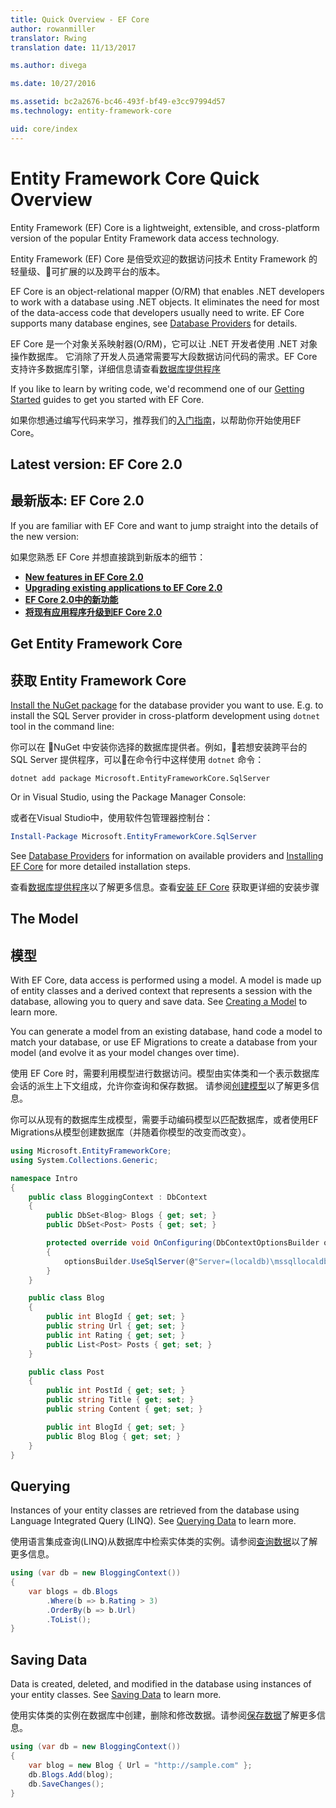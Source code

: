 ```yaml
---
title: Quick Overview - EF Core
author: rowanmiller
translator: Rwing
translation date: 11/13/2017

ms.author: divega

ms.date: 10/27/2016

ms.assetid: bc2a2676-bc46-493f-bf49-e3cc97994d57
ms.technology: entity-framework-core

uid: core/index
---
```


# Entity Framework Core Quick Overview

Entity Framework (EF) Core is a lightweight, extensible, and cross-platform version of the popular Entity Framework data access technology.

Entity Framework (EF) Core 是倍受欢迎的数据访问技术 Entity Framework 的轻量级、可扩展的以及跨平台的版本。

EF Core is an object-relational mapper (O/RM) that enables .NET developers to work with a database using .NET objects. It eliminates the need for most of the data-access code that developers usually need to write. EF Core supports many database engines, see [Database Providers](providers/index.md) for details.

EF Core 是一个对象关系映射器(O/RM)，它可以让 .NET 开发者使用 .NET 对象操作数据库。 它消除了开发人员通常需要写大段数据访问代码的需求。EF Core 支持许多数据库引擎，详细信息请查看[数据库提供程序](providers/index.md)

If you like to learn by writing code, we'd recommend one of our [Getting Started](get-started/index.md) guides to get you started with EF Core.

如果你想通过编写代码来学习，推荐我们的[入门指南](get-started/index.md)，以帮助你开始使用EF Core。

## Latest version: EF Core 2.0
## 最新版本: EF Core 2.0

If you are familiar with EF Core and want to jump straight into the details of the new version:

如果您熟悉 EF Core 并想直接跳到新版本的细节：

- **[New features in EF Core 2.0](what-is-new/index.md)**
- **[Upgrading existing applications to EF Core 2.0](miscellaneous/1x-2x-upgrade.md)**
- **[EF Core 2.0中的新功能](what-is-new/index.md)**
- **[将现有应用程序升级到EF Core 2.0](miscellaneous/1x-2x-upgrade.md)**


## Get Entity Framework Core
## 获取 Entity Framework Core

[Install the NuGet package](https://docs.nuget.org/ndocs/quickstart/use-a-package) for the database provider you want to use. E.g. to install the SQL Server provider in cross-platform development using `dotnet` tool in the command line:

你可以在 NuGet 中安装你选择的数据库提供者。例如，若想安装跨平台的 SQL Server 提供程序，可以在命令行中这样使用 `dotnet` 命令：

``` console
dotnet add package Microsoft.EntityFrameworkCore.SqlServer
```

Or in Visual Studio, using the Package Manager Console:

或者在Visual Studio中，使用软件包管理器控制台：

``` PowerShell
Install-Package Microsoft.EntityFrameworkCore.SqlServer
```
See [Database Providers](providers/index.md) for information on available providers and [Installing EF Core](get-started/install/index.md) for more detailed installation steps.

查看[数据库提供程序](providers/index.md)以了解更多信息。查看[安装 EF Core](get-started/install/index.md) 获取更详细的安装步骤

## The Model
## 模型

With EF Core, data access is performed using a model. A model is made up of entity classes and a derived context that represents a session with the database, allowing you to query and save data. See [Creating a Model](modeling/index.md) to learn more.

You can generate a model from an existing database, hand code a model to match your database, or use EF Migrations to create a database from your model (and evolve it as your model changes over time).

使用 EF Core 时，需要利用模型进行数据访问。模型由实体类和一个表示数据库会话的派生上下文组成，允许你查询和保存数据。 请参阅[创建模型](modeling/index.md)以了解更多信息。

你可以从现有的数据库生成模型，需要手动编码模型以匹配数据库，或者使用EF Migrations从模型创建数据库（并随着你模型的改变而改变）。

``` csharp
using Microsoft.EntityFrameworkCore;
using System.Collections.Generic;

namespace Intro
{
    public class BloggingContext : DbContext
    {
        public DbSet<Blog> Blogs { get; set; }
        public DbSet<Post> Posts { get; set; }

        protected override void OnConfiguring(DbContextOptionsBuilder optionsBuilder)
        {
            optionsBuilder.UseSqlServer(@"Server=(localdb)\mssqllocaldb;Database=MyDatabase;Trusted_Connection=True;");
        }
    }

    public class Blog
    {
        public int BlogId { get; set; }
        public string Url { get; set; }
        public int Rating { get; set; }
        public List<Post> Posts { get; set; }
    }

    public class Post
    {
        public int PostId { get; set; }
        public string Title { get; set; }
        public string Content { get; set; }

        public int BlogId { get; set; }
        public Blog Blog { get; set; }
    }
}
```

## Querying

Instances of your entity classes are retrieved from the database using Language Integrated Query (LINQ). See [Querying Data](querying/index.md) to learn more.

使用语言集成查询(LINQ)从数据库中检索实体类的实例。请参阅[查询数据](querying/index.md)以了解更多信息。

``` csharp
using (var db = new BloggingContext())
{
    var blogs = db.Blogs
        .Where(b => b.Rating > 3)
        .OrderBy(b => b.Url)
        .ToList();
}
```

## Saving Data

Data is created, deleted, and modified in the database using instances of your entity classes. See [Saving Data](saving/index.md) to learn more.

使用实体类的实例在数据库中创建，删除和修改数据。请参阅[保存数据](saving/index.md)了解更多信息。

``` csharp
using (var db = new BloggingContext())
{
    var blog = new Blog { Url = "http://sample.com" };
    db.Blogs.Add(blog);
    db.SaveChanges();
}
```
